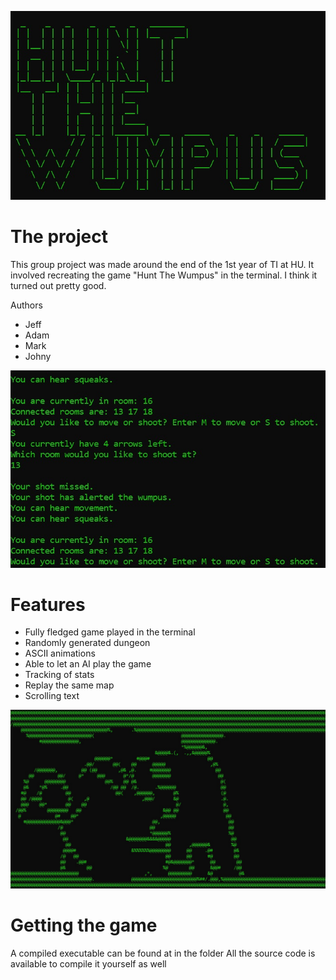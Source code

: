 ![Hunt The Wumpus](Images/logo.jpg)
# The project
This group project was made around the end of the 1st year of TI at HU.
It involved recreating the game "Hunt The Wumpus" in the terminal.
I think it turned out pretty good.

Authors
* Jeff
* Adam
* Mark
* Johny

![Terminal IO](images/terminal.jpg)
# Features
- Fully fledged game played in the terminal
- Randomly generated dungeon
- ASCII animations
- Able to let an AI play the game
- Tracking of stats
- Replay the same map
- Scrolling text

![Oh oh the wumpus](images/wumpus.jpg)
# Getting the game
A compiled executable can be found at in the folder
All the source code is available to compile it yourself as well